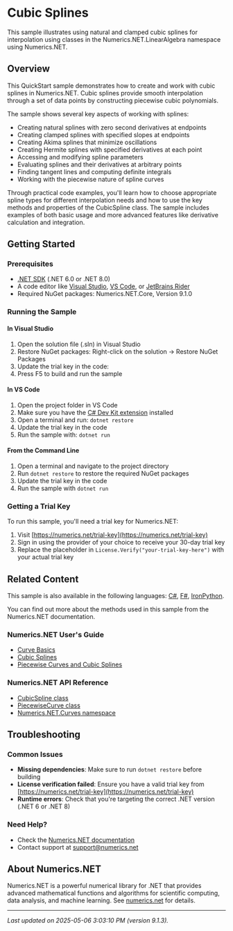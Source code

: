 # Cubic Splines

This sample illustrates using natural and clamped cubic splines for interpolation using classes in the Numerics.NET.LinearAlgebra namespace using Numerics.NET.

## Overview

This QuickStart sample demonstrates how to create and work with cubic splines in Numerics.NET. Cubic splines 
provide smooth interpolation through a set of data points by constructing piecewise cubic polynomials.

The sample shows several key aspects of working with splines:
- Creating natural splines with zero second derivatives at endpoints
- Creating clamped splines with specified slopes at endpoints
- Creating Akima splines that minimize oscillations
- Creating Hermite splines with specified derivatives at each point
- Accessing and modifying spline parameters
- Evaluating splines and their derivatives at arbitrary points
- Finding tangent lines and computing definite integrals
- Working with the piecewise nature of spline curves

Through practical code examples, you'll learn how to choose appropriate spline types for different
interpolation needs and how to use the key methods and properties of the CubicSpline class. The sample
includes examples of both basic usage and more advanced features like derivative calculation and
integration.


## Getting Started

### Prerequisites

- [.NET SDK](https://dotnet.microsoft.com/download) (.NET 6.0 or .NET 8.0)
- A code editor like [Visual Studio](https://visualstudio.microsoft.com/), [VS Code](https://code.visualstudio.com/), or [JetBrains Rider](https://www.jetbrains.com/rider/)
- Required NuGet packages: Numerics.NET.Core, Version 9.1.0

### Running the Sample

#### In Visual Studio
1. Open the solution file (.sln) in Visual Studio
2. Restore NuGet packages: Right-click on the solution → Restore NuGet Packages
3. Update the trial key in the code:
4. Press F5 to build and run the sample

#### In VS Code

1. Open the project folder in VS Code
2. Make sure you have the [C# Dev Kit extension](https://marketplace.visualstudio.com/items?itemName=ms-dotnettools.csdevkit) installed
3. Open a terminal and run: `dotnet restore`
4. Update the trial key in the code 
5. Run the sample with: `dotnet run`

#### From the Command Line

1. Open a terminal and navigate to the project directory
2. Run `dotnet restore` to restore the required NuGet packages
3. Update the trial key in the code
4. Run the sample with `dotnet run`

### Getting a Trial Key

To run this sample, you'll need a trial key for Numerics.NET:

1. Visit [https://numerics.net/trial-key](https://numerics.net/trial-key)
2. Sign in using the provider of your choice to receive your 30-day trial key
3. Replace the placeholder in `License.Verify("your-trial-key-here")` with your actual trial key

## Related Content

This sample is also available in the following languages: 
[C#](https://github.com/NumericsDotNet/quickstart-csharp/tree/net6.0/mathematics/curve-fitting-and-interpolation/cubic-splines), [F#](https://github.com/NumericsDotNet/quickstart-fsharp/tree/net6.0/mathematics/curve-fitting-and-interpolation/cubic-splines), [IronPython](https://github.com/NumericsDotNet/quickstart-ironpython/tree/net6.0/mathematics/curve-fitting-and-interpolation/cubic-splines).

You can find out more about the methods used in this sample from the Numerics.NET documentation.

### Numerics.NET User's Guide

- [Curve Basics](https://numerics.net/documentation/latest/mathematics/curves-and-interpolation/curve-basics)
- [Cubic Splines](https://numerics.net/documentation/latest/mathematics/curves-and-interpolation/cubic-splines)
- [Piecewise Curves and Cubic Splines](https://numerics.net/documentation/latest/mathematics/curves-and-interpolation/piecewise-curves-and-cubic-splines)

### Numerics.NET API Reference

- [CubicSpline class](https://numerics.net/documentation/latest/reference/numerics.net.curves.cubicspline)
- [PiecewiseCurve class](https://numerics.net/documentation/latest/reference/numerics.net.curves.piecewisecurve)
- [Numerics.NET.Curves namespace](https://numerics.net/documentation/latest/reference/numerics.net.curves)


## Troubleshooting

### Common Issues

- **Missing dependencies**: Make sure to run `dotnet restore` before building
- **License verification failed**: Ensure you have a valid trial key from [https://numerics.net/trial-key](https://numerics.net/trial-key)
- **Runtime errors**: Check that you're targeting the correct .NET version (.NET 6 or .NET 8)

### Need Help?

- Check the [Numerics.NET documentation](https://numerics.net/documentation/)
- Contact support at [support@numerics.net](mailto:support@numerics.net?subject=CubicSplines%20QuickStart%20Sample%20%28Visual+Basic%29)

## About Numerics.NET

Numerics.NET is a powerful numerical library for .NET that provides advanced mathematical 
functions and algorithms for scientific computing, data analysis, and machine learning.
See [numerics.net](https://numerics.net) for details.

---

_Last updated on 2025-05-06 3:03:10 PM (version 9.1.3)._
